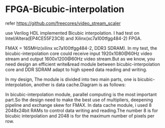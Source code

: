 # FPGA-Bicubic-interpolation
refer https://github.com/freecores/video_stream_scaler

use Verilog HDL implemented Bicubic interpolation.
I had test on Intel/Altera(EP4CE55F23C8) and Xilinx(xc7a100tfgg484-2) FPGA.

FMAX = 165MHz(xilinx xc7a100tfgg484-2, DDR3 SDRAM).
In my test, the bicubic-interpolation core could receive input 1920x1080@60Hz video stream and output 1600x1200@60Hz video stream.But as we know, you need design an efficient write&read module between bicubic-interpolation core and DDR SDRAM adapt to high speed data reading and writing.

In my design, The module is divided into two main parts, one is bicubic-interpolation, another is data cache.Diagram is as follows:

In bicubic-interpolation module, parallel computing is the most important part.So the design need to make the best use of multipliers, deepening pipeline and exchange skew for FMAX.
In data cache module, i used 8 2048x24bit RAMs to control data writing and reading.The number 8 is for bicubic interpolation and 2048 is for the maximum number of pixels per row.
